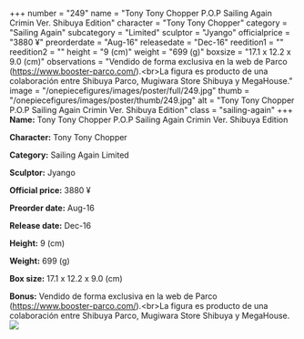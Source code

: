 +++
number = "249"
name = "Tony Tony Chopper P.O.P Sailing Again Crimin Ver. Shibuya Edition"
character = "Tony Tony Chopper"
category = "Sailing Again"
subcategory = "Limited"
sculptor = "Jyango"
officialprice = "3880 ¥"
preorderdate = "Aug-16"
releasedate = "Dec-16"
reedition1 = ""
reedition2 = ""
height = "9 (cm)"
weight = "699 (g)"
boxsize = "17.1 x 12.2 x 9.0 (cm)"
observations = "Vendido de forma exclusiva en la web de Parco (https://www.booster-parco.com/).&lt;br&gt;La figura es producto de una colaboración entre Shibuya Parco, Mugiwara Store Shibuya y MegaHouse."
image = "/onepiecefigures/images/poster/full/249.jpg"
thumb = "/onepiecefigures/images/poster/thumb/249.jpg"
alt = "Tony Tony Chopper P.O.P Sailing Again Crimin Ver. Shibuya Edition"
class = "sailing-again"
+++
**Name:** Tony Tony Chopper P.O.P Sailing Again Crimin Ver. Shibuya Edition

**Character:** Tony Tony Chopper

**Category:** Sailing Again  Limited 

**Sculptor:** Jyango

**Official price:** 3880 ¥

**Preorder date:** Aug-16

**Release date:** Dec-16

**Height:** 9 (cm)

**Weight:** 699 (g)

**Box size:** 17.1 x 12.2 x 9.0 (cm)

**Bonus:** Vendido de forma exclusiva en la web de Parco (https://www.booster-parco.com/).&lt;br&gt;La figura es producto de una colaboración entre Shibuya Parco, Mugiwara Store Shibuya y MegaHouse.
<img src="/onepiecefigures/images/poster/thumb/249.jpg">
